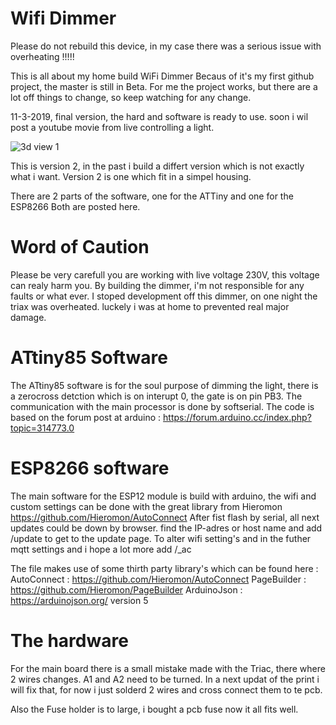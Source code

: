 # Wifi Dimmer

Please do not rebuild this device, in my case there was a serious issue with overheating !!!!!


This is all about my home build WiFi Dimmer
Becaus of it's my first github project, the master is still in Beta. 
For me the project works, but there are a lot off things to change, so keep watching for any change.

11-3-2019, final version, the hard and software is ready to use. 
soon i wil post a youtube movie from live controlling a light. 

![3d view 1](https://user-images.githubusercontent.com/2020670/50725586-ef5c0180-10ff-11e9-834a-b4fb0577eff1.jpg)

This is version 2, in the past i build a differt version which is not exactly what i want. 
Version 2 is one which fit in a simpel housing. 

There are 2 parts of the software, one for the ATTiny and one for the ESP8266
Both are posted here. 
# Word of Caution
Please be very carefull you are working with live voltage 230V, this voltage can realy harm you. 
By building the dimmer, i'm not responsible for any faults or what ever. I stoped development off this dimmer, on one night the triax was overheated. luckely i was at home to prevented real major damage. 

# ATtiny85 Software
The ATtiny85 software is for the soul purpose of dimming the light, there is a zerocross detction which is on interupt 0, the gate is on pin PB3. 
The communication with the main processor is done by softserial. 
The code is based on the forum post at arduino : https://forum.arduino.cc/index.php?topic=314773.0

# ESP8266 software
The main software for the ESP12 module is build with arduino, the wifi and custom settings can be done with the great library from Hieromon https://github.com/Hieromon/AutoConnect
After fist flash by serial, all next updates could be down by browser. 
find the IP-adres or host name and add /update to get to the update page. 
To alter wifi setting's and in the futher mqtt settings and i hope a lot more add /_ac

The file makes use of some thirth party library's which can be found here :
AutoConnect : https://github.com/Hieromon/AutoConnect
PageBuilder : https://github.com/Hieromon/PageBuilder
ArduinoJson : https://arduinojson.org/ version 5


# The hardware
For the main board there is a small mistake made with the Triac, there where 2 wires changes. A1 and A2 need to be turned. 
In a next updat of the print i will fix that, for now i just solderd 2 wires and cross connect them to te pcb.

Also the Fuse holder is to large, i bought a pcb fuse now it all fits well.

